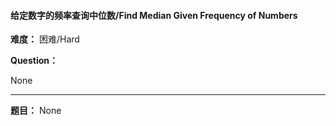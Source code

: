 #### 给定数字的频率查询中位数/Find Median Given Frequency of Numbers
**难度：** 困难/Hard

**Question：** 

None

------

**题目：** 
None
